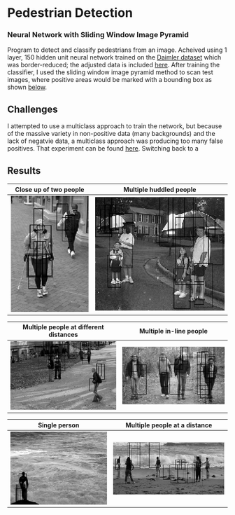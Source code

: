 # Pedestrian Detection
### Neural Network with Sliding Window Image Pyramid

Program to detect and classify pedestrians from an image. Acheived using 1 layer, 150 hidden unit neural network trained on the [Daimler dataset](http://www.gavrila.net/Datasets/Daimler_Pedestrian_Benchmark_D/Daimler_Pedestrian_Segmentatio/daimler_pedestrian_segmentatio.html) which was border-reduced; the adjusted data is included [here](https://github.com/rachelang/pedestrianDetection/tree/master/data). After training the classifier, I used the sliding window image pyramid method to scan test images, where positive areas would be marked with a bounding box as shown [below](#results).

## Challenges
I attempted to use a multiclass approach to train the network, but because of the massive variety in non-positive data (many backgrounds) and the lack of negatvie data, a multiclass approach was producing too many false positives. That experiment can be found [here](https://github.com/rachelang/pedestrianDetection-variationMultiClass). Switching back to a

<a name="results"></a>
## Results
Close up of two people        |  Multiple huddled people
:----------------------------:|:-------------------------:
![closeUp](https://github.com/rachelang/pedestrianDetection/blob/master/borderedImages/closeUp.PNG) | ![closeUpDifferentDistance](https://github.com/rachelang/pedestrianDetection/blob/master/borderedImages/closeUpDifferentDistance.png)

Multiple people at different distances |  Multiple in-line people
:-------------------------------------:|:-------------------------:
![differentDistance](https://github.com/rachelang/pedestrianDetection/blob/master/borderedImages/differentDistance.jpg) | ![inLine](https://github.com/rachelang/pedestrianDetection/blob/master/borderedImages/inLine.png)

Single person       |  Multiple people at a distance
:------------------:|:-------------------------:
![onePersonLightBackground](https://github.com/rachelang/pedestrianDetection/blob/master/borderedImages/onePersonLightBackground.PNG) | ![multiplePeople](https://github.com/rachelang/pedestrianDetection/blob/master/borderedImages/multiplePeople.PNG)
